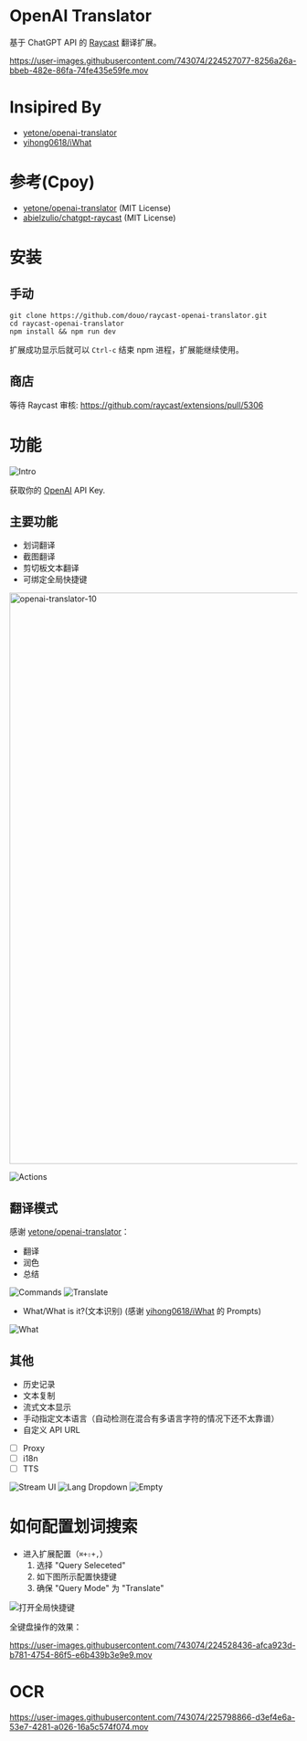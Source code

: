 # OpenAI Translator

基于 ChatGPT API 的 [Raycast](https://www.raycast.com/) 翻译扩展。

https://user-images.githubusercontent.com/743074/224527077-8256a26a-bbeb-482e-86fa-74fe435e59fe.mov

# Insipired By

- [yetone/openai-translator](https://github.com/yetone/openai-translator)
- [yihong0618/iWhat](https://github.com/yihong0618/iWhat)

# 参考(Cpoy)

- [yetone/openai-translator](https://github.com/yetone/openai-translator) (MIT License)
- [abielzulio/chatgpt-raycast](https://github.com/abielzulio/chatgpt-raycast) (MIT License)

# 安装

## 手动

``` shell
git clone https://github.com/douo/raycast-openai-translator.git
cd raycast-openai-translator
npm install && npm run dev
```

扩展成功显示后就可以 `Ctrl-c` 结束 npm 进程，扩展能继续使用。

## 商店

等待 Raycast 审核: https://github.com/raycast/extensions/pull/5306

# 功能

![Intro](doc/configuration.png)

获取你的 [OpenAI](https://platform.openai.com/account/api-keys) API Key.

## 主要功能

- 划词翻译
- 截图翻译
- 剪切板文本翻译
- 可绑定全局快捷键

<img width="1000" alt="openai-translator-10" src="https://user-images.githubusercontent.com/743074/226171648-d138308b-837e-4b79-a84e-3f2173958066.png">


![Actions](doc/actions.png)

## 翻译模式

感谢 [yetone/openai-translator](https://github.com/yetone/openai-translator)：

- 翻译
- 润色
- 总结

![Commands](doc/commands.png)
![Translate](doc/translate.png)


- What/What is it?(文本识别) (感谢 [yihong0618/iWhat](https://github.com/yihong0618/iWhat) 的 Prompts)

![What](doc/what-zh.png)

## 其他

- 历史记录
- 文本复制
- 流式文本显示
- 手动指定文本语言（自动检测在混合有多语言字符的情况下还不太靠谱）
- 自定义 API URL
- [ ] Proxy
- [ ] i18n
- [ ] TTS

![Stream UI](doc/stream-text.png)
![Lang Dropdown](doc/lang-dropdown.png)
![Empty](doc/empty.png)

# 如何配置划词搜索

- 进入扩展配置（`⌘+⇧+,`）
  1. 选择 "Query Seleceted"
  2. 如下图所示配置快捷键
  3. 确保 "Query Mode" 为 "Translate"

![打开全局快捷键](doc/query-selected.png)

全键盘操作的效果：

https://user-images.githubusercontent.com/743074/224528436-afca923d-b781-4754-86f5-e6b439b3e9e9.mov




# OCR

https://user-images.githubusercontent.com/743074/225798866-d3ef4e6a-53e7-4281-a026-16a5c574f074.mov


